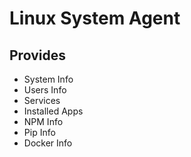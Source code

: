# Linux System Agent

## Provides
- System Info
- Users Info
- Services
- Installed Apps
- NPM Info
- Pip Info
- Docker Info